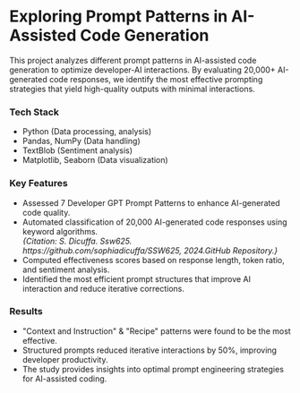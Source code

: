 <h1> Exploring Prompt Patterns in AI-Assisted Code Generation </h1>
This project analyzes different prompt patterns in AI-assisted code generation to optimize developer-AI interactions. By evaluating 20,000+ AI-generated code responses, we identify the most effective prompting 
strategies that yield high-quality outputs with minimal interactions.

<h3> Tech Stack </h3>
<ul>
  <li> Python (Data processing, analysis)</li>  
  <li> Pandas, NumPy (Data handling) </li>
  <li> TextBlob (Sentiment analysis) </li>
  <li> Matplotlib, Seaborn (Data visualization)</li>
</ul>
<h3> Key Features </h3>
<ul>
  <li> Assessed 7 Developer GPT Prompt Patterns to enhance AI-generated code quality.</li>
  <li> Automated classification of 20,000 AI-generated code responses using keyword algorithms.<br><i>{Citation: S. Dicuffa. Ssw625. https://github.com/sophiadicuffa/SSW625, 2024.GitHub Repository.}</i></li>
  <li> Computed effectiveness scores based on response length, token ratio, and sentiment analysis.</li>
  <li> Identified the most efficient prompt structures that improve AI interaction and reduce iterative corrections.</li>
</ul>

<h3> Results </h3>
<ul>
  <li> "Context and Instruction" & "Recipe" patterns were found to be the most effective.</li>
  <li> Structured prompts reduced iterative interactions by 50%, improving developer productivity.</li>
  <li> The study provides insights into optimal prompt engineering strategies for AI-assisted coding.</li>
</ul>



